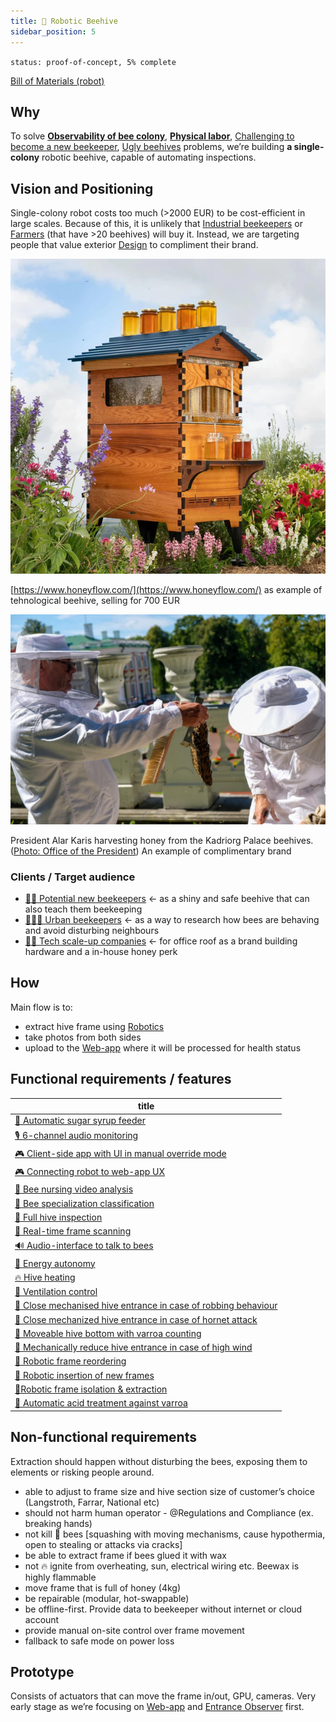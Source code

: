 ```yaml
---
title: 🧿 Robotic Beehive
sidebar_position: 5
---
```

`status: proof-of-concept, 5% complete`

[Bill of Materials (robot)](https://www.notion.so/Bill-of-Materials-robot-7d3741a8e09d490e88eb285b2bbdc180?pvs=21)

## Why

To solve [**Observability of bee colony**](https://www.notion.so/Observability-of-bee-colony-c7971983f26d4ff19da0ef3390c4871b?pvs=21), [**Physical labor**](https://www.notion.so/Physical-labor-b8861af7945c4cfea61020521ec26a27?pvs=21), [Challenging to become a new beekeeper](https://www.notion.so/Challenging-to-become-a-new-beekeeper-bdf59f6539da4005a394efac02c9c949?pvs=21), [Ugly beehives](https://www.notion.so/Ugly-beehives-49a604ea99fa429691b0e23dccc1f172?pvs=21) problems, we’re building **a single-colony** robotic beehive, capable of automating inspections.

## Vision and Positioning

Single-colony robot costs too much (>2000 EUR) to be cost-efficient in large scales. Because of this, it is unlikely that [Industrial beekeepers](https://www.notion.so/Industrial-beekeepers-cf0c8af087cb456dbb72058b88a42db9?pvs=21) or [Farmers](https://www.notion.so/Farmers-df786b4ba018453da181a8d9da186a79?pvs=21) (that have >20 beehives) will buy it. Instead, we are targeting people that value exterior [Design](https://www.notion.so/Design-0fcc20f16af7447587add9b6a9799f9b?pvs=21) to compliment their brand.

![](../../img/honeyflow.png)


[https://www.honeyflow.com/](https://www.honeyflow.com/) as example of tehnological beehive, selling for 700 EUR

![](../../img/president.png)


President Alar Karis harvesting honey from the Kadriorg Palace beehives. ([Photo: Office of the President](https://news.err.ee/1609070024/gallery-president-alar-karis-harvesting-honey-in-front-of-kadriorg-palace#lg=1&slide=1)) An example of complimentary brand

### Clients / Target audience

- [👨🏻 Potential new beekeepers](../clients/👨🏻%20Potential%20new%20beekeepers.md) ← as a shiny and safe beehive that can also teach them beekeeping
- [👩🏼‍🏫 Urban beekeepers](../clients/👩🏼‍🏫%20Urban%20beekeepers.md) ← as a way to research how bees are behaving and avoid disturbing neighbours
- [👩🏻 Tech scale-up companies](../clients/👩🏻%20Tech%20scale-up%20companies.md) ← for office roof as a brand building hardware and a in-house honey perk

## How

Main flow is to:
- extract hive frame using [Robotics](https://www.notion.so/Robotics-1d7756ebf56e4a30ba652a128b583f82?pvs=21)
- take photos from both sides
- upload to the [Web-app](https://www.notion.so/Web-app-2937ed264e1d434a8664caa4bc40978e?pvs=21) where it will be processed for health status

## Functional requirements / features
<!-- QueryToSerialize: table WITHOUT ID "[" + default(title, file.name) + "]" + default( "("+  replace(replace(file.path, "gratheon.com/about/products/🧿 Robotic Beehive/", ""), " ", "%20") + ")", "") as title FROM "gratheon.com/about/products/🧿 Robotic Beehive/ideas" WHERE file.name != "index" -->
<!-- SerializedQuery: table WITHOUT ID "[" + default(title, file.name) + "]" + default( "("+  replace(replace(file.path, "gratheon.com/about/products/🧿 Robotic Beehive/", ""), " ", "%20") + ")", "") as title FROM "gratheon.com/about/products/🧿 Robotic Beehive/ideas" WHERE file.name != "index" -->

| title                                                                                                                                                       |
| ----------------------------------------------------------------------------------------------------------------------------------------------------------- |
| [🍭 Automatic sugar syrup feeder](ideas/🍭%20Automatic%20sugar%20syrup%20feeder.md)                                                                         |
| [🎙️ 6-channel audio monitoring](ideas/🎙️%206-channel%20audio%20monitoring.md)                                                                             |
| [🎮 Client-side app with UI in manual override mode](ideas/🎮%20Client-side%20app%20with%20UI%20in%20manual%20override%20mode.md)                           |
| [🎮 Connecting robot to web-app UX](ideas/🎮%20Connecting%20robot%20to%20web-app%20UX.md)                                                                   |
| [🐝 Bee nursing video analysis](ideas/🐝%20Bee%20nursing%20video%20analysis.md)                                                                             |
| [🐝 Bee specialization classification](ideas/🐝%20Bee%20specialization%20classification.md)                                                                 |
| [📸 Full hive inspection](ideas/📸%20Full%20hive%20inspection.md)                                                                                           |
| [📸 Real-time frame scanning](ideas/📸%20Real-time%20frame%20scanning.md)                                                                                   |
| [🔊 Audio-interface to talk to bees](ideas/🔊%20Audio-interface%20to%20talk%20to%20bees.md)                                                                 |
| [🔌 Energy autonomy](ideas/🔌%20Energy%20autonomy.md)                                                                                                       |
| [🔥 Hive heating](ideas/🔥%20Hive%20heating.md)                                                                                                             |
| [🚁 Ventilation control](ideas/🚁%20Ventilation%20control.md)                                                                                               |
| [🛑 Close mechanised hive entrance in case of robbing behaviour](ideas/🛑%20Close%20mechanised%20hive%20entrance%20in%20case%20of%20robbing%20behaviour.md) |
| [🛑 Close mechanized hive entrance in case of hornet attack](ideas/🛑%20Close%20mechanized%20hive%20entrance%20in%20case%20of%20hornet%20attack.md)         |
| [🦾 Moveable hive bottom with varroa counting](ideas/🦾%20Moveable%20hive%20bottom%20with%20varroa%20counting.md)                                           |
| [🛑 Mechanically reduce hive entrance in case of high wind](ideas/🛑%20Mechanically%20reduce%20hive%20entrance%20in%20case%20of%20high%20wind.md)           |
| [🦾 Robotic frame reordering](ideas/🦾%20Robotic%20frame%20reordering.md)                                                                                   |
| [🦾 Robotic insertion of new frames](ideas/🦾%20Robotic%20insertion%20of%20new%20frames.md)                                                                 |
| [🦾Robotic frame isolation & extraction](ideas/🦾Robotic%20frame%20isolation%20&%20extraction.md)                                                           |
| [🧪 Automatic acid treatment against varroa](ideas/🧪%20Automatic%20acid%20treatment%20against%20varroa.md)                                                 |
<!-- SerializedQuery END -->

## Non-functional requirements

Extraction should happen without disturbing the bees, exposing them to elements or risking people around.

- able to adjust to frame size and hive section size of customer’s choice (Langstroth, Farrar, National etc)
- should not harm human operator - @Regulations and Compliance (ex. breaking hands)
- not kill 🐝 bees [squashing with moving mechanisms, cause hypothermia, open to stealing or attacks via cracks]
- be able to extract frame if bees glued it with wax
- not 🔥 ignite from overheating, sun, electrical wiring etc. Beewax is highly flammable
- move frame that is full of honey (4kg)
- be repairable (modular, hot-swappable)
- be offline-first. Provide data to beekeeper without internet or cloud account
- provide manual on-site control over frame movement
- fallback to safe mode on power loss

## Prototype

Consists of actuators that can move the frame in/out, GPU, cameras. Very early stage as we’re focusing on [Web-app](https://www.notion.so/Web-app-2937ed264e1d434a8664caa4bc40978e?pvs=21) and [Entrance Observer](https://www.notion.so/Entrance-Observer-b0319799ab7744dc928c08119de4fc43?pvs=21) first.

